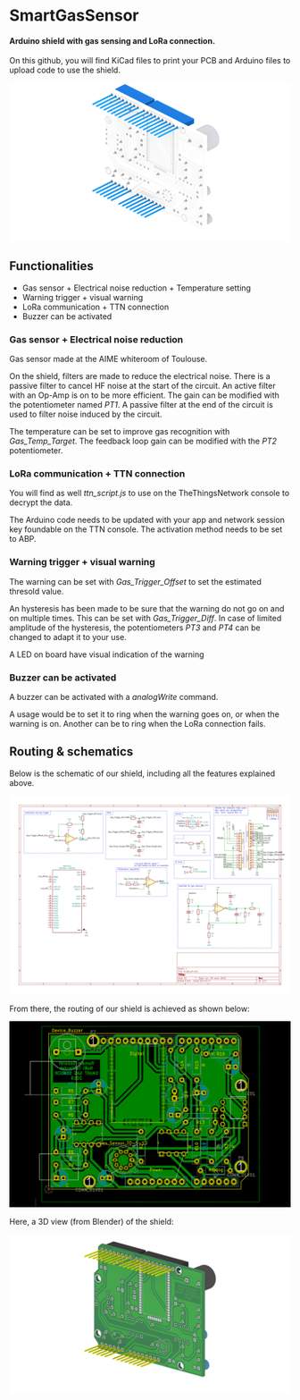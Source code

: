 # SmartGasSensor
#### Arduino shield with gas sensing and LoRa connection.

On this github, you will find KiCad files to print your PCB and Arduino files to upload code to use the shield.

![](https://github.com/noeltaillardat/SmartGasSensor/blob/master/homemade%C2%B5Shield-shiny.png "Shield")

## Functionalities
* Gas sensor + Electrical noise reduction + Temperature setting
* Warning trigger + visual warning 
* LoRa communication + TTN connection
* Buzzer can be activated

### Gas sensor + Electrical noise reduction
Gas sensor made at the AIME whiteroom of Toulouse.

On the shield, filters are made to reduce the electrical noise. There is a passive filter to cancel HF noise at the start of the circuit. An active filter with an Op-Amp is on to be more efficient. The gain can be modified with the potentiometer named *PT1*.
A passive filter at the end of the circuit is used to filter noise induced by the circuit.

The temperature can be set to improve gas recognition with *Gas_Temp_Target*.
The feedback loop gain can be modified with the *PT2* potentiometer.

### LoRa communication + TTN connection
You will find as well *ttn_script.js* to use on the TheThingsNetwork console to decrypt the data.

The Arduino code needs to be updated with your app and network session key foundable on the TTN console.
The activation method needs to be set to ABP. 

### Warning trigger + visual warning 
The warning can be set with *Gas_Trigger_Offset* to set the estimated thresold value.

An hysteresis has been made to be sure that the warning do not go on and on multiple times. 
This can be set with *Gas_Trigger_Diff*.
In case of limited amplitude of the hysteresis, the potentiometers *PT3* and *PT4* can be changed to adapt it to your use.

A LED on board have visual indication of the warning

### Buzzer can be activated
A buzzer can be activated with a *analogWrite* command.

A usage would be to set it to ring when the warning goes on, or when the warning is on.
Another can be to ring when the LoRa connection fails.

## Routing & schematics

Below is the schematic of our shield, including all the features explained above.

![](https://github.com/noeltaillardat/SmartGasSensor/blob/master/schematic.png "Schematic")

From there, the routing of our shield is achieved as shown below:

![](https://github.com/noeltaillardat/SmartGasSensor/blob/master/route.png "Routes")

Here, a 3D view (from Blender) of the shield: 

![](https://github.com/noeltaillardat/SmartGasSensor/blob/master/homemadeShield.png "Final view")

